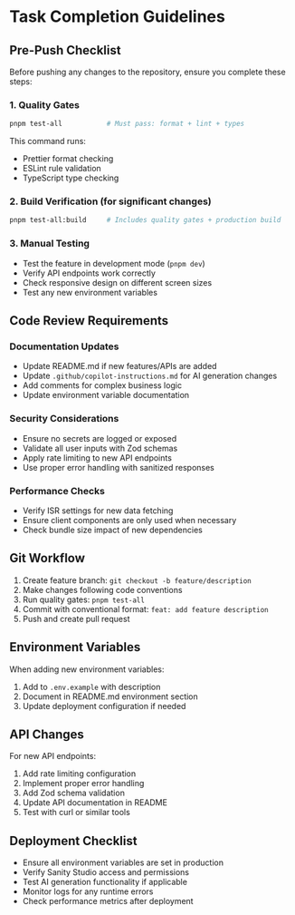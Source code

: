 # Task Completion Guidelines

## Pre-Push Checklist
Before pushing any changes to the repository, ensure you complete these steps:

### 1. Quality Gates
```bash
pnpm test-all           # Must pass: format + lint + types
```
This command runs:
- Prettier format checking
- ESLint rule validation
- TypeScript type checking

### 2. Build Verification (for significant changes)
```bash
pnpm test-all:build     # Includes quality gates + production build
```

### 3. Manual Testing
- Test the feature in development mode (`pnpm dev`)
- Verify API endpoints work correctly
- Check responsive design on different screen sizes
- Test any new environment variables

## Code Review Requirements

### Documentation Updates
- Update README.md if new features/APIs are added
- Update `.github/copilot-instructions.md` for AI generation changes
- Add comments for complex business logic
- Update environment variable documentation

### Security Considerations
- Ensure no secrets are logged or exposed
- Validate all user inputs with Zod schemas
- Apply rate limiting to new API endpoints
- Use proper error handling with sanitized responses

### Performance Checks
- Verify ISR settings for new data fetching
- Ensure client components are only used when necessary
- Check bundle size impact of new dependencies

## Git Workflow
1. Create feature branch: `git checkout -b feature/description`
2. Make changes following code conventions
3. Run quality gates: `pnpm test-all`
4. Commit with conventional format: `feat: add feature description`
5. Push and create pull request

## Environment Variables
When adding new environment variables:
1. Add to `.env.example` with description
2. Document in README.md environment section
3. Update deployment configuration if needed

## API Changes
For new API endpoints:
1. Add rate limiting configuration
2. Implement proper error handling
3. Add Zod schema validation
4. Update API documentation in README
5. Test with curl or similar tools

## Deployment Checklist
- Ensure all environment variables are set in production
- Verify Sanity Studio access and permissions
- Test AI generation functionality if applicable
- Monitor logs for any runtime errors
- Check performance metrics after deployment